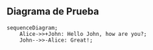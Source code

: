 ## Diagrama de Prueba


```mermaid
sequenceDiagram;
    Alice->>+John: Hello John, how are you?;
    John-->>-Alice: Great!;
```
